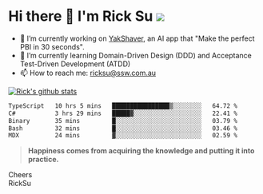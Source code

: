 # Hi there 👋 I'm Rick Su ![](https://komarev.com/ghpvc/?username=ricksu978)
<!--
**ricksu978/ricksu978** is a ✨ _special_ ✨ repository because its `README.md` (this file) appears on your GitHub profile.

Here are some ideas to get you started:
-->
- 🔭 I’m currently working on [YakShaver](https://yakshaver.ai/), an AI app that "Make the perfect PBI in 30 seconds".
- 🌱 I’m currently learning Domain-Driven Design (DDD) and Acceptance Test-Driven Development (ATDD)
- 📫 How to reach me: ricksu@ssw.com.au
<!--
- 👯 I’m looking to collaborate on ...
- 🤔 I’m looking for help with ...
- 💬 Ask me about ...
-->
<!--
- 😄 Pronouns: ...
- ⚡ Fun fact: ...
-->
[![Rick's github stats](https://github-readme-stats.vercel.app/api?username=ricksu978&theme=dark)](https://github.com/ricksu978/ricksu978)

<!--START_SECTION:waka-->

```txt
TypeScript   10 hrs 5 mins   ████████████████▒░░░░░░░░   64.72 %
C#           3 hrs 29 mins   █████▓░░░░░░░░░░░░░░░░░░░   22.41 %
Binary       35 mins         █░░░░░░░░░░░░░░░░░░░░░░░░   03.79 %
Bash         32 mins         █░░░░░░░░░░░░░░░░░░░░░░░░   03.46 %
MDX          24 mins         ▓░░░░░░░░░░░░░░░░░░░░░░░░   02.59 %
```

<!--END_SECTION:waka-->

> **Happiness comes from acquiring the knowledge and putting it into practice.**

Cheers  
RickSu 
